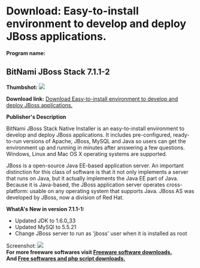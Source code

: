 # Download: Easy-to-install environment to develop and deploy JBoss applications.

**Program name:**

## BitNami JBoss Stack 7.1.1-2

  
**Thumbshot:** ![](http://www.freewarefiles.com/screenshot/btnmijboss_md.jpg)   
  
**Download link:** [Download Easy-to-install environment to develop and deploy JBoss applications.](http://freesoftwares.boysofts.com/BitNami-JBoss-Stack_program_72848.html)  
  


**Publisher's Description**  
  


BitNami JBoss Stack Native Installer is an easy-to-install environment to develop and deploy JBoss applications. It includes pre-configured, ready-to-run versions of Apache, JBoss, MySQL and Java so users can get the environment up and running in minutes after answering a few questions. Windows, Linux and Mac OS X operating systems are supported. 

JBoss is a open-source Java EE-based application server. An important distinction for this class of software is that it not only implements a server that runs on Java, but it actually implements the Java EE part of Java. Because it is Java-based, the JBoss application server operates cross-platform: usable on any operating system that supports Java. JBoss AS was developed by JBoss, now a division of Red Hat.

**WhatA's New in version 7.1.1-1:**

  * Updated JDK to 1.6.0_33 
  * Updated MySQl to 5.5.21 
  * Change JBoss server to run as 'jboss' user when it is installed as root 

  
  
Screenshot: ![](http://www.freewarefiles.com/screenshot/btnmijboss.jpg)   
**For more freeware softwares visit [Freeware software downloads.](http://freesoftwares.boysofts.com/)**   
**And [Free softwares and php script downloads.](http://www.boysofts.com/)**
